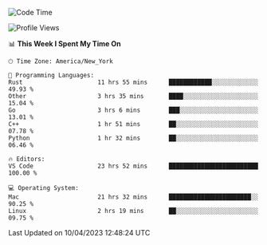 <!--START_SECTION:waka-->
![Code Time](http://img.shields.io/badge/Code%20Time-309%20hrs%207%20mins-blue)

![Profile Views](http://img.shields.io/badge/Profile%20Views-4-blue)

📊 **This Week I Spent My Time On** 

```text
🕑︎ Time Zone: America/New_York

💬 Programming Languages: 
Rust                     11 hrs 55 mins      ████████████░░░░░░░░░░░░░   49.93 % 
Other                    3 hrs 35 mins       ████░░░░░░░░░░░░░░░░░░░░░   15.04 % 
Go                       3 hrs 6 mins        ███░░░░░░░░░░░░░░░░░░░░░░   13.01 % 
C++                      1 hr 51 mins        ██░░░░░░░░░░░░░░░░░░░░░░░   07.78 % 
Python                   1 hr 32 mins        ██░░░░░░░░░░░░░░░░░░░░░░░   06.46 % 

🔥 Editors: 
VS Code                  23 hrs 52 mins      █████████████████████████   100.00 % 

💻 Operating System: 
Mac                      21 hrs 32 mins      ███████████████████████░░   90.25 % 
Linux                    2 hrs 19 mins       ██░░░░░░░░░░░░░░░░░░░░░░░   09.75 % 
```


 Last Updated on 10/04/2023 12:48:24 UTC
<!--END_SECTION:waka-->
